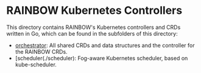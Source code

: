 # RAINBOW Kubernetes Controllers

This directory contains RAINBOW's Kubernetes controllers and CRDs written in Go, which can be found in the subfolders of this directory:

* [orchestrator](./orchestrator): All shared CRDs and data structures and the controller for the RAINBOW CRDs.
* [scheduler(./scheduler): Fog-aware Kubernetes scheduler, based on kube-scheduler.
